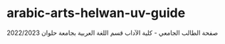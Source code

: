 # arabic-arts-helwan-uv-guide
صفحة الطالب الجامعي - كلية الآداب قسم اللغة العربية بجامعة حلوان 2022/2023